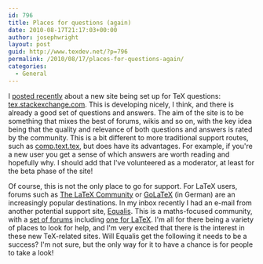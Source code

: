 ```yaml
---
id: 796
title: Places for questions (again)
date: 2010-08-17T21:17:03+00:00
author: josephwright
layout: post
guid: http://www.texdev.net/?p=796
permalink: /2010/08/17/places-for-questions-again/
categories:
  - General
---
```

I <a href="http://www.texdev.net/2010/08/02/a-new-place-for-tex-questions/">posted recently</a> about a new site being set up for TeX questions: <a href="http://tex.stackexchange.com">tex.stackexchange.com</a>. This is developing nicely, I think, and there is already a good set of questions and answers. The aim of the site is to be something that mixes the best of forums, wikis and so on, with the key idea being that the quality and relevance of both questions and answers is rated by the community. This is a bit different to more traditional support routes, such as <a href="http://groups.google.com/group/comp.text.tex/topics">comp.text.tex</a>, but does have its advantages. For example, if you're a new user you get a sense of which answers are worth reading and hopefully why. I should add that I've volunteered as a moderator, at least for the beta phase of the site!

Of course, this is not the only place to go for support. For LaTeX users, forums such as <a href="http://www.latex-community.org/forum/">The LaTeX Community</a> or <a href="http://www.golatex.de/">GoLaTeX</a> (in German) are an increasingly popular destinations. In my inbox recently I had an e-mail from another potential support site, <a href="http://www.equalis.com/">Equalis</a>. This is a maths-focused community, with a <a href="http://www.equalis.com/forums/">set of forums</a> including <a href="http://www.equalis.com/forums/topics.asp?forum=95858&amp;">one for LaTeX</a>. I'm all for there being a variety of places to look for help, and I'm very excited that there is the interest in these new TeX-related sites. Will Equalis get the following it needs to be a success? I'm not sure, but the only way for it to have a chance is for people to take a look!